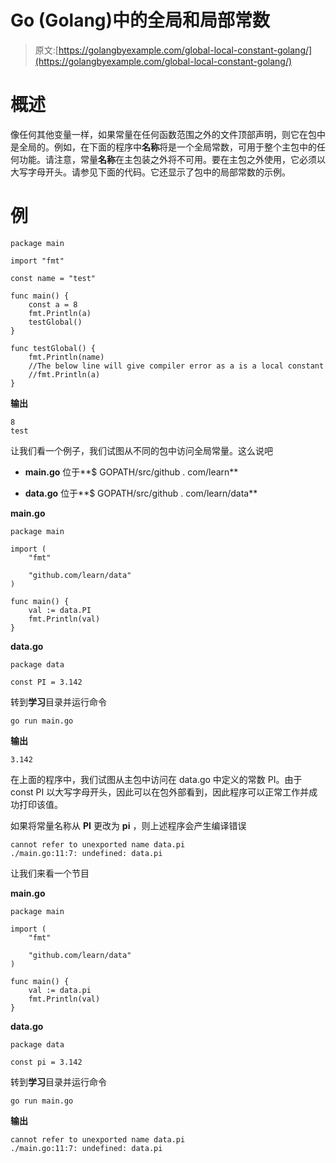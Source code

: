 # Go (Golang)中的全局和局部常数

> 原文:[https://golangbyexample.com/global-local-constant-golang/](https://golangbyexample.com/global-local-constant-golang/)

# **概述**

像任何其他变量一样，如果常量在任何函数范围之外的文件顶部声明，则它在包中是全局的。例如，在下面的程序中**名称**将是一个全局常数，可用于整个主包中的任何功能。请注意，常量**名称**在主包装之外将不可用。要在主包之外使用，它必须以大写字母开头。请参见下面的代码。它还显示了包中的局部常数的示例。

# **例**

```
package main

import "fmt"

const name = "test"

func main() {
    const a = 8
    fmt.Println(a)
    testGlobal()
}

func testGlobal() {
    fmt.Println(name)
    //The below line will give compiler error as a is a local constant
    //fmt.Println(a)
}
```

**输出**

```
8
test
```

让我们看一个例子，我们试图从不同的包中访问全局常量。这么说吧

*   **main.go** 位于**$ GOPATH/src/github . com/learn**

*   **data.go** 位于**$ GOPATH/src/github . com/learn/data**

**main.go**

```
package main

import (
	"fmt"

	"github.com/learn/data"
)

func main() {
	val := data.PI
	fmt.Println(val)
}
```

**data.go**

```
package data

const PI = 3.142
```

转到**学习**目录并运行命令

```
go run main.go
```

**输出**

```
3.142
```

在上面的程序中，我们试图从主包中访问在 data.go 中定义的常数 PI。由于 const PI 以大写字母开头，因此可以在包外部看到，因此程序可以正常工作并成功打印该值。

如果将常量名称从 **PI** 更改为 **pi** ，则上述程序会产生编译错误

```
cannot refer to unexported name data.pi
./main.go:11:7: undefined: data.pi
```

让我们来看一个节目

**main.go**

```
package main

import (
	"fmt"

	"github.com/learn/data"
)

func main() {
	val := data.pi
	fmt.Println(val)
}
```

**data.go**

```
package data

const pi = 3.142
```

转到**学习**目录并运行命令

```
go run main.go
```

**输出**

```
cannot refer to unexported name data.pi
./main.go:11:7: undefined: data.pi
```